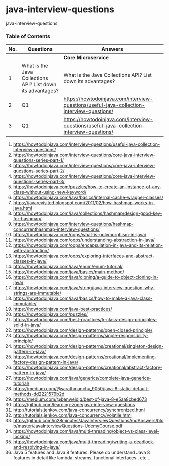 # java-interview-questions
java-interview-questions

### Table of Contents

| No. | Questions | Answers |
| --- | --------- | --------|
|   | | **Core Microservice** |
|1  | What is the Java Collections API? List down its advantages? |  What is the Java Collections API? List down its advantages? |
|2  | Q1 |  https://howtodoinjava.com/interview-questions/useful-java-collection-interview-questions/ |
|3  | Q1 |  https://howtodoinjava.com/interview-questions/useful-java-collection-interview-questions/ |



1.  https://howtodoinjava.com/interview-questions/useful-java-collection-interview-questions/ 
2.  https://howtodoinjava.com/interview-questions/core-java-interview-questions-series-part-1/ 
3.  https://howtodoinjava.com/interview-questions/core-java-interview-questions-series-part-2/
4.  https://howtodoinjava.com/interview-questions/core-java-interview-questions-series-part-3/
5.  https://howtodoinjava.com/puzzles/how-to-create-an-instance-of-any-class-without-using-new-keyword/ 
6.  https://howtodoinjava.com/java/basics/internal-cache-wrapper-classes/
7.  https://javarevisited.blogspot.com/2011/02/how-hashmap-works-in-java.html
8.  https://howtodoinjava.com/java/collections/hashmap/design-good-key-for-hashmap/
9.  https://howtodoinjava.com/interview-questions/hashmap-concurrenthashmap-interview-questions/
10. https://howtodoinjava.com/oops/what-is-polymorphism-in-java/ 
11. https://howtodoinjava.com/oops/understanding-abstraction-in-java/
12. https://howtodoinjava.com/oops/encapsulation-in-java-and-its-relation-with-abstraction/ 
13. https://howtodoinjava.com/oops/exploring-interfaces-and-abstract-classes-in-java/ 
14. https://howtodoinjava.com/java/enum/enum-tutorial/
15. https://howtodoinjava.com/java/basics/main-method/
16. https://howtodoinjava.com/java/cloning/a-guide-to-object-cloning-in-java/
17. https://howtodoinjava.com/java/string/java-interview-question-why-strings-are-immutable/
18. https://howtodoinjava.com/java/basics/how-to-make-a-java-class-immutable/ 
19. https://howtodoinjava.com/java-best-practices/ 
20. https://howtodoinjava.com/puzzles/ 
21. https://howtodoinjava.com/best-practices/5-class-design-principles-solid-in-java/ 
22. https://howtodoinjava.com/design-patterns/open-closed-principle/
23. https://howtodoinjava.com/design-patterns/single-responsibility-principle/
24. https://howtodoinjava.com/design-patterns/creational/singleton-design-pattern-in-java/  
25. https://howtodoinjava.com/design-patterns/creational/implementing-factory-design-pattern-in-java/ 
26. https://howtodoinjava.com/design-patterns/creational/abstract-factory-pattern-in-java/
27. https://howtodoinjava.com/java/generics/complete-java-generics-tutorial/
28. https://medium.com/@sarathmanchu_9050/java-8-static-default-methods-dd2221579b2d
29. https://medium.com/@benweidig/best-of-java-8-e5aa8cbed673 
30. https://github.com/learning-zone/java-interview-questions 
31. http://tutorials.jenkov.com/java-concurrency/synchronized.html 
32. http://tutorials.jenkov.com/java-concurrency/volatile.html 
33. https://github.com/in28minutes/JavaInterviewQuestionsAndAnswers/blob/master/JavaInterviewQuestions-UdemyCourse.pdf  
34. https://howtodoinjava.com/java/multi-threading/object-vs-class-level-locking/ 
35. https://howtodoinjava.com/java/multi-threading/writing-a-deadlock-and-resolving-in-java/ 
36. Java 5 features and Java 8 features.
Please do understand Java 8 features in detail like lambda, streams, functional interfaces.. etc... 
